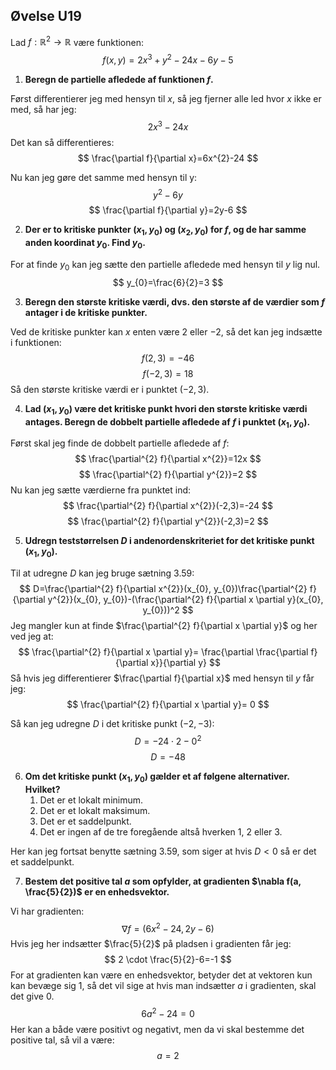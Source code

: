 ## Øvelse U19
Lad $f : \mathbb{R}^{2} \to \mathbb{R}$ være funktionen:
$$
f(x,y)=2x^{3}+y^{2}-24x-6y-5
$$

1. **Beregn de partielle afledede af funktionen $f$.**

Først differentierer jeg med hensyn til $x$, så jeg fjerner alle led hvor $x$ ikke er med, så har jeg:
$$
2x^{3}-24x
$$
Det kan så differentieres:
$$
\frac{\partial f}{\partial x}=6x^{2}-24
$$

Nu kan jeg gøre det samme med hensyn til y:
$$
y^{2}-6y
$$
$$
\frac{\partial f}{\partial y}=2y-6
$$


2. **Der er to kritiske punkter $(x_{1}, y_{0})$ og $(x_{2}, y_{0})$ for $f$, og de har samme anden koordinat $y_{0}$. Find $y_{0}$.**

For at finde $y_{0}$ kan jeg sætte den partielle afledede med hensyn til $y$ lig nul. 
$$
y_{0}=\frac{6}{2}=3
$$


3. **Beregn den største kritiske værdi, dvs. den største af de værdier som $f$ antager i de kritiske punkter.**

Ved de kritiske punkter kan $x$ enten være $2$ eller $-2$, så det kan jeg indsætte i funktionen:
$$
f(2,3)=-46
$$
$$
f(-2,3)=18
$$
Så den største kritiske værdi er i punktet $(-2,3)$.


4. **Lad $(x_{1}, y_{0})$ være det kritiske punkt hvori den største kritiske værdi antages. Beregn de dobbelt partielle afledede af $f$ i punktet $(x_{1}, y_{0})$.**

Først skal jeg finde de dobbelt partielle afledede af $f$:
$$
\frac{\partial^{2} f}{\partial x^{2}}=12x
$$
$$
\frac{\partial^{2} f}{\partial y^{2}}=2
$$
Nu kan jeg sætte værdierne fra punktet ind:
$$
\frac{\partial^{2} f}{\partial x^{2}}(-2,3)=-24
$$
$$
\frac{\partial^{2} f}{\partial y^{2}}(-2,3)=2
$$


5. **Udregn teststørrelsen $D$ i andenordenskriteriet for det kritiske punkt $(x_{1}, y_{0})$.**

Til at udregne $D$ kan jeg bruge sætning 3.59:
$$
D=\frac{\partial^{2} f}{\partial x^{2}}(x_{0}, y_{0})\frac{\partial^{2} f}{\partial y^{2}}(x_{0}, y_{0})-(\frac{\partial^{2} f}{\partial x \partial y}(x_{0}, y_{0}))^2
$$
Jeg mangler kun at finde $\frac{\partial^{2} f}{\partial x \partial y}$ og her ved jeg at:
$$
\frac{\partial^{2} f}{\partial x \partial y}= \frac{\partial \frac{\partial f}{\partial x}}{\partial y}
$$
Så hvis jeg differentierer $\frac{\partial f}{\partial x}$ med hensyn til $y$ får jeg:
$$
\frac{\partial^{2} f}{\partial x \partial y}= 0
$$

Så kan jeg udregne $D$ i det kritiske punkt $(-2,-3)$:
$$
D=-24 \cdot 2-0^{2}
$$
$$
D=-48
$$


6. **Om det kritiske punkt $(x_{1}, y_{0})$ gælder et af følgene alternativer. Hvilket?**
	1. Det er et lokalt minimum.
	2. Det er et lokalt maksimum.
	3. Det er et saddelpunkt.
	4. Det er ingen af de tre foregående altså hverken 1, 2 eller 3.

Her kan jeg fortsat benytte sætning 3.59, som siger at hvis $D < 0$ så er det et saddelpunkt.

7. **Bestem det positive tal $a$ som opfylder, at gradienten $\nabla f(a, \frac{5}{2})$ er en enhedsvektor.**

Vi har gradienten:
$$
\nabla f=(6x^{2}-24, 2y-6)
$$
Hvis jeg her indsætter $\frac{5}{2}$ på pladsen i gradienten får jeg:
$$
2 \cdot \frac{5}{2}-6=-1
$$
For at gradienten kan være en enhedsvektor, betyder det at vektoren kun kan bevæge sig $1$, så det vil sige at hvis man indsætter $a$ i gradienten, skal det give $0$.
$$
6a^{2}-24=0
$$
Her kan a både være positivt og negativt, men da vi skal bestemme det positive tal, så vil a være:
$$
a=2
$$


